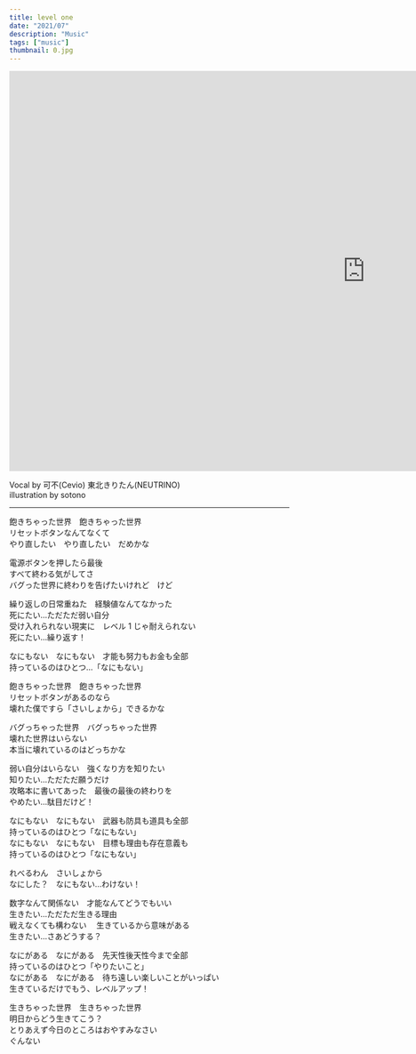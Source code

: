 ```yaml
---
title: level one
date: "2021/07"
description: "Music"
tags: ["music"]
thumbnail: 0.jpg
---
```


<iframe width="1280" height="720" src="https://www.youtube.com/embed/jdyOcinoDA0" title="YouTube video player" frameborder="0" allow="accelerometer; autoplay; clipboard-write; encrypted-media; gyroscope; picture-in-picture" allowfullscreen></iframe>

Vocal by 可不(Cevio) 東北きりたん(NEUTRINO)  
illustration by sotono

---

飽きちゃった世界　飽きちゃった世界  
リセットボタンなんてなくて  
やり直したい　やり直したい　だめかな

電源ボタンを押したら最後  
すべて終わる気がしてさ  
バグった世界に終わりを告げたいけれど　けど

繰り返しの日常重ねた　経験値なんてなかった  
死にたい…ただただ弱い自分  
受け入れられない現実に　レベル 1 じゃ耐えられない  
死にたい…繰り返す！

なにもない　なにもない　才能も努力もお金も全部  
持っているのはひとつ…「なにもない」

飽きちゃった世界　飽きちゃった世界  
リセットボタンがあるのなら  
壊れた僕ですら「さいしょから」できるかな

バグっちゃった世界　バグっちゃった世界  
壊れた世界はいらない  
本当に壊れているのはどっちかな

弱い自分はいらない　強くなり方を知りたい  
知りたい…ただただ願うだけ  
攻略本に書いてあった　最後の最後の終わりを  
やめたい…駄目だけど！

なにもない　なにもない　武器も防具も道具も全部  
持っているのはひとつ「なにもない」  
なにもない　なにもない　目標も理由も存在意義も  
持っているのはひとつ「なにもない」

れべるわん　さいしょから  
なにした？　なにもない…わけない！

数字なんて関係ない　才能なんてどうでもいい  
生きたい…ただただ生きる理由  
戦えなくても構わない　 生きているから意味がある  
生きたい…さあどうする？

なにがある　なにがある　先天性後天性今まで全部  
持っているのはひとつ「やりたいこと」  
なにがある　なにがある　待ち遠しい楽しいことがいっぱい  
生きているだけでもう、レベルアップ！

生きちゃった世界　生きちゃった世界  
明日からどう生きてこう？  
とりあえず今日のところはおやすみなさい  
ぐんない
